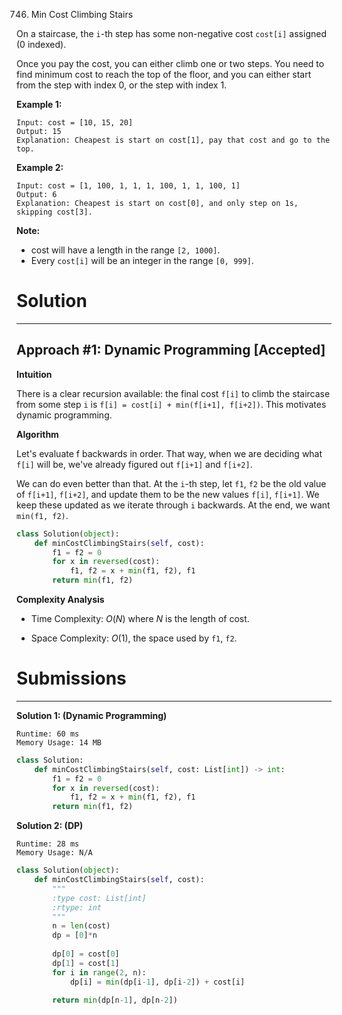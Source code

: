 746. Min Cost Climbing Stairs

On a staircase, the `i`-th step has some non-negative cost `cost[i]` assigned (0 indexed).

Once you pay the cost, you can either climb one or two steps. You need to find minimum cost to reach the top of the floor, and you can either start from the step with index 0, or the step with index 1.

**Example 1:**
```
Input: cost = [10, 15, 20]
Output: 15
Explanation: Cheapest is start on cost[1], pay that cost and go to the top.
```

**Example 2:**
```
Input: cost = [1, 100, 1, 1, 1, 100, 1, 1, 100, 1]
Output: 6
Explanation: Cheapest is start on cost[0], and only step on 1s, skipping cost[3].
```

**Note:**
* cost will have a length in the range `[2, 1000]`.
* Every `cost[i]` will be an integer in the range `[0, 999]`.

# Solution
---
## Approach #1: Dynamic Programming [Accepted]
**Intuition**

There is a clear recursion available: the final cost `f[i]` to climb the staircase from some step `i` is `f[i] = cost[i] + min(f[i+1], f[i+2])`. This motivates dynamic programming.

**Algorithm**

Let's evaluate f backwards in order. That way, when we are deciding what `f[i]` will be, we've already figured out `f[i+1]` and `f[i+2]`.

We can do even better than that. At the `i`-th step, let `f1`, `f2` be the old value of `f[i+1]`, `f[i+2]`, and update them to be the new values `f[i]`, `f[i+1]`. We keep these updated as we iterate through `i` backwards. At the end, we want `min(f1, f2)`.

```python
class Solution(object):
    def minCostClimbingStairs(self, cost):
        f1 = f2 = 0
        for x in reversed(cost):
            f1, f2 = x + min(f1, f2), f1
        return min(f1, f2)
```

**Complexity Analysis**

* Time Complexity: $O(N)$ where $N$ is the length of cost.

* Space Complexity: $O(1)$, the space used by `f1`, `f2`.

# Submissions
---
**Solution 1: (Dynamic Programming)**
```
Runtime: 60 ms
Memory Usage: 14 MB
```
```python
class Solution:
    def minCostClimbingStairs(self, cost: List[int]) -> int:
        f1 = f2 = 0
        for x in reversed(cost):
            f1, f2 = x + min(f1, f2), f1
        return min(f1, f2)
```

**Solution 2: (DP)**
```
Runtime: 28 ms
Memory Usage: N/A
```
```python
class Solution(object):
    def minCostClimbingStairs(self, cost):
        """
        :type cost: List[int]
        :rtype: int
        """
        n = len(cost)
        dp = [0]*n
        
        dp[0] = cost[0]
        dp[1] = cost[1]
        for i in range(2, n):
            dp[i] = min(dp[i-1], dp[i-2]) + cost[i]
            
        return min(dp[n-1], dp[n-2])
```